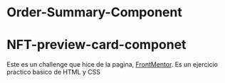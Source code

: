 # Order-Summary-Component
# NFT-preview-card-componet
Este es un challenge que hice de la pagina,
[FrontMentor](https://www.frontendmentor.io/home).
Es un ejercicio practico basico de HTML y CSS
